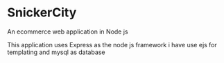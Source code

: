 # SnickerCity
An ecommerce web application in Node js 

This application uses Express as the node js framework i have use ejs for templating and mysql as database
